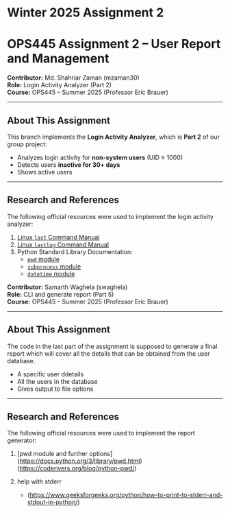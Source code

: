# Winter 2025 Assignment 2
# OPS445 Assignment 2 – User Report and Management

**Contributor:** Md. Shahriar Zaman (mzaman30)  
**Role:** Login Activity Analyzer (Part 2)  
**Course:** OPS445 – Summer 2025 (Professor Eric Brauer)  

---

## About This Assignment

This branch implements the **Login Activity Analyzer**, which is **Part 2** of our group project:  

- Analyzes login activity for **non-system users** (UID ≥ 1000)  
- Detects users **inactive for 30+ days**  
- Shows active users
---

## Research and References

The following official resources were used to implement the login activity analyzer:  

1. [Linux `last` Command Manual](https://man7.org/linux/man-pages/man1/last.1.html)  
2. [Linux `lastlog` Command Manual](https://man7.org/linux/man-pages/man8/lastlog.8.html)  
3. Python Standard Library Documentation:  
   - [`pwd` module](https://docs.python.org/3/library/pwd.html)  
   - [`subprocess` module](https://docs.python.org/3/library/subprocess.html)  
   - [`datetime` module](https://docs.python.org/3/library/datetime.html)  

**Contributor:** Samarth Waghela (swaghela)  
**Role:** CLI and generate report (Part 5)  
**Course:** OPS445 – Summer 2025 (Professor Eric Brauer)  

---

## About This Assignment

The code in the last part of the assignment is supposed to generate a final report which will cover all the details that can be obtained from the user database.

- A specific user ddetails 
- All the users in the database
- Gives output to file options
---

## Research and References

The following official resources were used to implement the report generator:  

1. [pwd module and further options]
   (https://docs.python.org/3/library/pwd.html)
   (https://coderivers.org/blog/python-pwd/)
                                    
                                   
3. help with stderr
   - (https://www.geeksforgeeks.org/python/how-to-print-to-stderr-and-stdout-in-python/)

